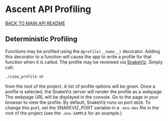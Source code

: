 # Ascent API Profiling

[BACK TO MAIN API README](./../../README.md)

## Deterministic Profiling

Functions may be profiled using the `@profile(__name__)` decorator. Adding this decorator to a function will cause the app to write a profile for that function when it is called. The profile may be reviewed via [SnakeViz](https://jiffyclub.github.io/snakeviz/). Simply call:

```sh
./view_profile.sh
```

from the root of the project. A list of profile options will be given. Once a profile is selected, the SnakeViz server will render the profile as a webpage. The webpage URL will be displayed in the console. Go to the page in your browser to view the profile.
By default, SnakeViz runs on port `8020`. To change this port, set the SNAKEVIZ_PORT variable in a `.env-dev` file in the root of the project (see the `.env-SAMPLE` for an example.)
